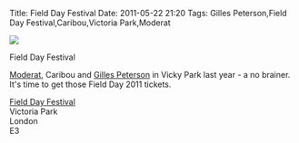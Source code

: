Title: Field Day Festival
Date: 2011-05-22 21:20
Tags: Gilles Peterson,Field Day Festival,Caribou,Victoria Park,Moderat


![](/images/IMG_0137_2.JPG)

Field Day Festival
 

[Moderat](http://moderat.fm/), Caribou and
[Gilles Peterson](http://www.gillespetersonworldwide.com/) in Vicky
Park last year - a no brainer. It's time to get those Field Day 2011
tickets.
 

[Field Day Festival](http://www.fielddayfestivals.com/)  
Victoria Park  
London  
E3
